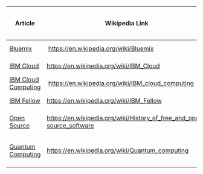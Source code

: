 | Article | Wikipedia Link | Task / Ask | COI Edit Request Open? | Stakeholder(s) | Status
| --- | --- | --- | :-: | --- | ---
| [Bluemix](bluemix.md) | https://en.wikipedia.org/wiki/Bluemix | Merge the Bluemix article with the IBM Cloud one | Y | @xsa | Accepted
| [IBM Cloud](ibm_cloud.md) | https://en.wikipedia.org/wiki/IBM_Cloud | Article needs a complete re-haul | Y | @stevemar @xsa | In Progress
| [IBM Cloud Computing](ibm_cloud_computing.md) | https://en.wikipedia.org/wiki/IBM_cloud_computing | Changes for the *History* section  | N | @stevemar | In Progress
| [IBM Fellow](ibm_fellow.md) | https://en.wikipedia.org/wiki/IBM_Fellow | Add Kyle Brown's link to own Wikipedia's page | Y | @xsa | In Progress
| [Open Source](open_source.md) | https://en.wikipedia.org/wiki/History_of_free_and_open-source_software | Changes for *The_launch_of_Open_Source* section | Y | @stevemar | Denied
| [Quantum Computing](quantum_computing.md) | https://en.wikipedia.org/wiki/Quantum_computing | Change paragraph where it talks about  *John Preskill has introduced the term quantum supremacy*| N | @flyingbarron | In Progress

